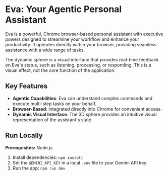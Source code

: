 # Eva: Your Agentic Personal Assistant

Eva is a powerful, Chrome browser-based personal assistant with executive powers designed to streamline your workflow and enhance your productivity. It operates directly within your browser, providing seamless assistance with a wide range of tasks.

The dynamic sphere is a visual interface that provides real-time feedback on Eva's status, such as listening, processing, or responding. This is a visual effect, not the core function of the application.

## Key Features

*   **Agentic Capabilities**: Eva can understand complex commands and execute multi-step tasks on your behalf.
*   **Browser-Based**: Integrated directly into Chrome for convenient access.
*   **Dynamic Visual Interface**: The 3D sphere provides an intuitive visual representation of the assistant's state.

## Run Locally

**Prerequisites:** Node.js

1.  Install dependencies:
    `npm install`
2.  Set the `GEMINI_API_KEY` in a local `.env` file to your Gemini API key.
3.  Run the app:
    `npm run dev`
